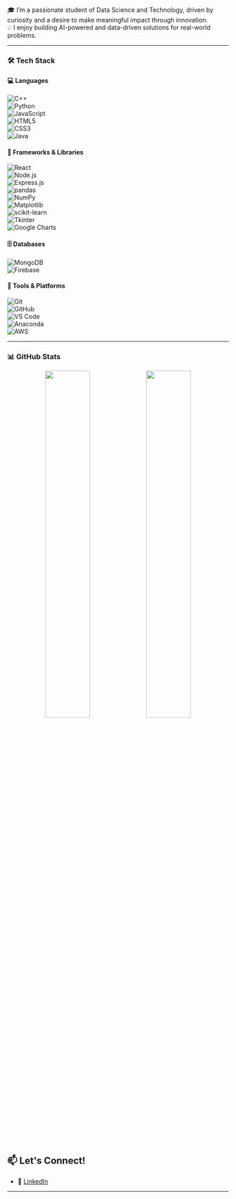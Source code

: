 🎓 I’m a passionate student of Data Science and Technology, driven by curiosity and a desire to make meaningful impact through innovation.  
💡 I enjoy building AI-powered and data-driven solutions for real-world problems. 

---
### 🛠️ Tech Stack

#### 💻 Languages  
![C++](https://img.shields.io/badge/-C++-00599C?logo=c%2b%2b&logoColor=white)  
![Python](https://img.shields.io/badge/-Python-3776AB?logo=python&logoColor=white)  
![JavaScript](https://img.shields.io/badge/-JavaScript-F7DF1E?logo=javascript&logoColor=black)  
![HTML5](https://img.shields.io/badge/-HTML5-E34F26?logo=html5&logoColor=white)  
![CSS3](https://img.shields.io/badge/-CSS3-1572B6?logo=css3&logoColor=white)  
![Java](https://img.shields.io/badge/-Java-007396?logo=java&logoColor=white)

#### 🧩 Frameworks & Libraries  
![React](https://img.shields.io/badge/-React-61DAFB?logo=react&logoColor=black)  
![Node.js](https://img.shields.io/badge/-Node.js-339933?logo=node.js&logoColor=white)  
![Express.js](https://img.shields.io/badge/-Express.js-000000?logo=express&logoColor=white)  
![pandas](https://img.shields.io/badge/-pandas-150458?logo=pandas&logoColor=white)  
![NumPy](https://img.shields.io/badge/-NumPy-013243?logo=numpy&logoColor=white)  
![Matplotlib](https://img.shields.io/badge/-Matplotlib-11557C?logo=python&logoColor=white)  
![scikit-learn](https://img.shields.io/badge/-Scikit--Learn-F7931E?logo=scikit-learn&logoColor=white)  
![Tkinter](https://img.shields.io/badge/-Tkinter-FFCC00?logo=python&logoColor=black)  
![Google Charts](https://img.shields.io/badge/-Google%20Charts-4285F4?logo=google&logoColor=white)

#### 🗄️ Databases  
![MongoDB](https://img.shields.io/badge/-MongoDB-47A248?logo=mongodb&logoColor=white)  
![Firebase](https://img.shields.io/badge/-Firebase-FFCA28?logo=firebase&logoColor=black)

#### 🔧 Tools & Platforms  
![Git](https://img.shields.io/badge/-Git-F05032?logo=git&logoColor=white)  
![GitHub](https://img.shields.io/badge/-GitHub-181717?logo=github&logoColor=white)  
![VS Code](https://img.shields.io/badge/-VS%20Code-007ACC?logo=visual-studio-code&logoColor=white)  
![Anaconda](https://img.shields.io/badge/-Anaconda-44A833?logo=anaconda&logoColor=white)  
![AWS](https://img.shields.io/badge/-AWS-232F3E?logo=amazon-aws&logoColor=white)

---

### 📊 GitHub Stats

<p align="center">
<img src="https://github-readme-stats.vercel.app/api?username=your-username&show_icons=true&theme=radical" width="45%"/>
<img src="https://github-readme-streak-stats.herokuapp.com/?user=your-username&theme=radical" width="45%"/>
</p>


## 📫 Let's Connect!

- 💼 [LinkedIn](https://www.linkedin.com/in/nithya-sri-sivakumar-028653290/)
---
